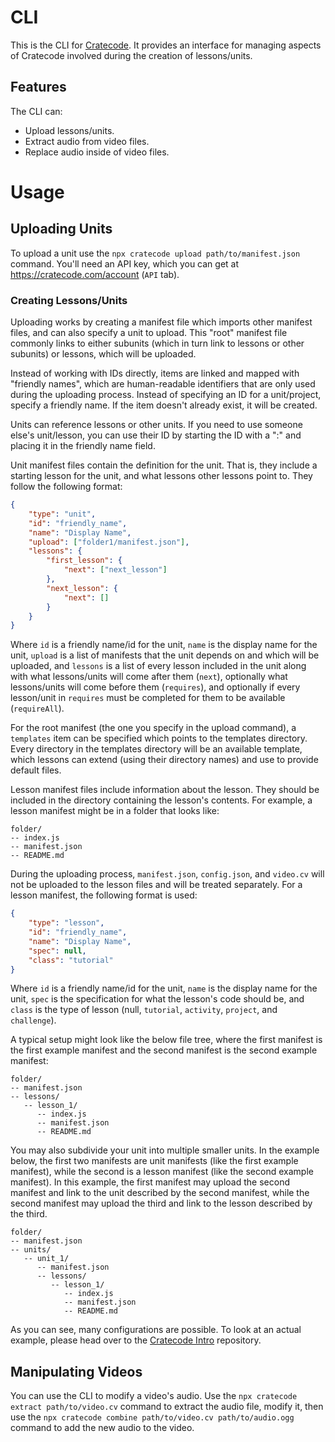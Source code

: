 # CLI

This is the CLI for [Cratecode](https://cratecode.com). It provides an interface for managing aspects of Cratecode involved during the creation of lessons/units.

## Features

The CLI can:

-   Upload lessons/units.
-   Extract audio from video files.
-   Replace audio inside of video files.

# Usage

## Uploading Units

To upload a unit use the `npx cratecode upload path/to/manifest.json` command. You'll need an API key, which you can get at https://cratecode.com/account (`API` tab).

### Creating Lessons/Units

Uploading works by creating a manifest file which imports other manifest files, and can also specify a unit to upload. This "root" manifest file commonly links to either subunits (which in turn link to lessons or other subunits) or lessons, which will be uploaded.

Instead of working with IDs directly, items are linked and mapped with "friendly names", which are human-readable identifiers that are only used during the uploading process. Instead of specifying an ID for a unit/project, specify a friendly name. If the item doesn't already exist, it will be created.

Units can reference lessons or other units. If you need to use someone else's unit/lesson, you can use their ID by starting the ID with a ":" and placing it in the friendly name field.

Unit manifest files contain the definition for the unit. That is, they include a starting lesson for the unit, and what lessons other lessons point to. They follow the following format:

```json
{
    "type": "unit",
    "id": "friendly_name",
    "name": "Display Name",
    "upload": ["folder1/manifest.json"],
    "lessons": {
        "first_lesson": {
            "next": ["next_lesson"]
        },
        "next_lesson": {
            "next": []
        }
    }
}
```

Where `id` is a friendly name/id for the unit, `name` is the display name for the unit, `upload` is a list of manifests that the unit depends on and which will be uploaded, and `lessons` is a list of every lesson included in the unit along with what lessons/units will come after them (`next`), optionally what lessons/units will come before them (`requires`), and optionally if every lesson/unit in `requires` must be completed for them to be available (`requireAll`).

For the root manifest (the one you specify in the upload command), a `templates` item can be specified which points to the templates directory. Every directory in the templates directory will be an available template, which lessons can extend (using their directory names) and use to provide default files.

Lesson manifest files include information about the lesson. They should be included in the directory containing the lesson's contents. For example, a lesson manifest might be in a folder that looks like:

```
folder/
-- index.js
-- manifest.json
-- README.md
```

During the uploading process, `manifest.json`, `config.json`, and `video.cv` will not be uploaded to the lesson files and will be treated separately. For a lesson manifest, the following format is used:

```json
{
    "type": "lesson",
    "id": "friendly_name",
    "name": "Display Name",
    "spec": null,
    "class": "tutorial"
}
```

Where `id` is a friendly name/id for the unit, `name` is the display name for the unit, `spec` is the specification for what the lesson's code should be, and `class` is the type of lesson (null, `tutorial`, `activity`, `project`, and `challenge`).

A typical setup might look like the below file tree, where the first manifest is the first example manifest and the second manifest is the second example manifest:

```
folder/
-- manifest.json
-- lessons/
   -- lesson_1/
      -- index.js
      -- manifest.json
      -- README.md
```

You may also subdivide your unit into multiple smaller units. In the example below, the first two manifests are unit manifests (like the first example manifest), while the second is a lesson manifest (like the second example manifest). In this example, the first manifest may upload the second manifest and link to the unit described by the second manifest, while the second manifest may upload the third and link to the lesson described by the third.

```
folder/
-- manifest.json
-- units/
   -- unit_1/
      -- manifest.json
      -- lessons/
         -- lesson_1/
            -- index.js
            -- manifest.json
            -- README.md
```

As you can see, many configurations are possible. To look at an actual example, please head over to the [Cratecode Intro](https://github.com/Cratecode/intro.git) repository.

## Manipulating Videos

You can use the CLI to modify a video's audio. Use the `npx cratecode extract path/to/video.cv` command to extract the audio file, modify it, then use the `npx cratecode combine path/to/video.cv path/to/audio.ogg` command to add the new audio to the video.

